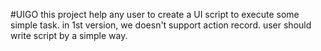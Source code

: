 #UIGO
this project help any user to create a UI script to execute some simple task.
in 1st version, we doesn't support action record. user should write script by 
a simple way.

